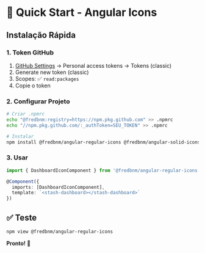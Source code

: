# 🚀 Quick Start - Angular Icons

## Instalação Rápida

### 1. Token GitHub
1. [GitHub Settings](https://github.com/settings/tokens) → Personal access tokens → Tokens (classic)
2. Generate new token (classic)
3. Scopes: ✅ `read:packages`
4. Copie o token

### 2. Configurar Projeto
```bash
# Criar .npmrc
echo "@fredbnm:registry=https://npm.pkg.github.com" >> .npmrc
echo "//npm.pkg.github.com/:_authToken=SEU_TOKEN" >> .npmrc

# Instalar
npm install @fredbnm/angular-regular-icons @fredbnm/angular-solid-icons
```

### 3. Usar
```typescript
import { DashboardIconComponent } from '@fredbnm/angular-regular-icons';

@Component({
  imports: [DashboardIconComponent],
  template: `<stash-dashboard></stash-dashboard>`
})
```

## ✅ Teste
```bash
npm view @fredbnm/angular-regular-icons
```

**Pronto!** 🎉
